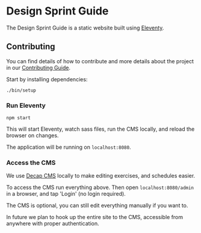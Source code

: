 # Design Sprint Guide

The Design Sprint Guide is a static website built using [Eleventy](https://11ty.dev).

## Contributing

You can find details of how to contribute and more details about the project in
our [Contributing Guide](https://github.com/thoughtbot/design-sprint-guide/blob/main/CONTRIBUTING.md).

Start by installing dependencies:

```
./bin/setup
```

### Run Eleventy

```
npm start
```

This will start Eleventy, watch sass files, run the CMS locally, and reload the browser on changes.

The application will be running on `localhost:8080`.

### Access the CMS

We use [Decap CMS](https://decapcms.org) locally to make editing
exercises, and schedules easier.

To access the CMS run everything above. Then open `localhost:8080/admin` in a
browser, and tap 'Login' (no login required).

The CMS is optional, you can still edit everything manually if you want to.

In future we plan to hook up the entire site to the CMS, accessible from
anywhere with proper authentication.

